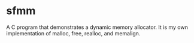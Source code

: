 # sfmm
A C program that demonstrates a dynamic memory allocator. It is my own implementation of malloc, free, realloc, and memalign.

